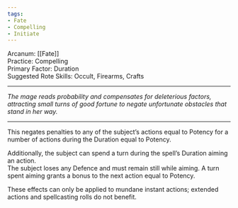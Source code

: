 ```yaml
---
tags:
- Fate
- Compelling
- Initiate
---
```


Arcanum: [[Fate]]\
Practice: Compelling\
Primary Factor: Duration\
Suggested Rote Skills: Occult, Firearms, Crafts

---

_The mage reads probability and compensates for deleterious factors, attracting small turns of good fortune to negate unfortunate obstacles that stand in her way._

---

This negates penalties to any of the subject’s actions equal to Potency for a number of actions during the Duration equal to Potency.

Additionally, the subject can spend a turn during the spell’s Duration aiming an action.\
The subject loses any Defence and must remain still while aiming. A turn spent aiming grants a bonus to the next action equal to Potency.

These effects can only be applied to mundane instant actions; extended actions and spellcasting rolls do not benefit.
